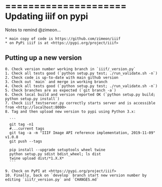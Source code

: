 =====================
Updating iiif on pypi
=====================

  Notes to remind @zimeon...

    * main copy of code is https://github.com/zimeon/iiif
    * on PyPi iiif is at <https://pypi.org/project/iiif>

Putting up a new version
------------------------

    0. Check version number working branch in `iiif/_version.py`
    1. Check all tests good (`python setup.py test; ./run_validate.sh -n`)
    2. Check code is up-to-date with main github version
    3. Check out `main` and merge in working branch
    4. Check all tests good (`python setup.py test; ./run_validate.sh -n`)
    5. Check branches are as expected (`git branch -a`)
    6. Check local build and version reported OK (`python setup.py build; python setup.py install`)
    7. Check iiif_testserver.py correctly starts server and is accessible from <http://localhost:8000>
    8. Tag and then upload new version to pypi using Python 3.x:

      ```
      git tag -n1
      #...current tags
      git tag -a -m "IIIF Image API reference implementation, 2019-11-09" v1.0.8
      git push --tags

      pip install --upgrade setuptools wheel twine
      python setup.py sdist bdist_wheel; ls dist
      twine upload dist/*1.X.X*
      ```

    9. Check on PyPI at <https://pypi.org/project/iiif>
    10. Finally, back on `develop` branch start new version number by editing `iiif/_version.py` and `CHANGES.md`
